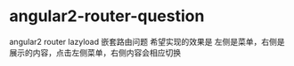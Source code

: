 # angular2-router-question
angular2 router lazyload 嵌套路由问题
希望实现的效果是
左侧是菜单，右侧是展示的内容，点击左侧菜单，右侧内容会相应切换
